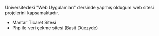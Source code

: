 Üniversitedeki "Web Uygulamları" dersinde yapmış olduğum web sitesi projelerini kapsamaktadır.
  * Mantar Ticaret Sitesi
  * Php ile veri çekme sitesi (Basit Düezyde)

